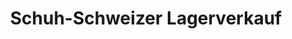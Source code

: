 ---
title: "Schuh-Schweizer Lagerverkauf"
url: /laupheim/schuh-schweizer-lagerverkauf/
shop: Schuhe
---